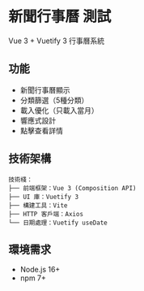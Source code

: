 # 新聞行事曆 測試

Vue 3 + Vuetify 3 行事曆系統

## 功能

- 新聞行事曆顯示
- 分類篩選（5種分類）
- 載入優化（只載入當月）
- 響應式設計
- 點擊查看詳情

## 技術架構

```
技術棧：
├── 前端框架：Vue 3 (Composition API)
├── UI 庫：Vuetify 3
├── 構建工具：Vite
├── HTTP 客戶端：Axios
└── 日期處理：Vuetify useDate
```

## 環境需求

- Node.js 16+
- npm 7+
